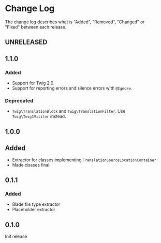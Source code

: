 # Change Log

The change log describes what is "Added", "Removed", "Changed" or "Fixed" between each release. 

## UNRELEASED

## 1.1.0

### Added

- Support for Twig 2.0.
- Support for reporting errors and silence errors with `@Ignore`.

### Deprecated

- `Twig\TranslationBlock` and `Twig\TranslationFilter`. Use `Twig\Twig1Visitor` instead. 

## 1.0.0

## Added

- Extractor for classes implementing `TranslationSourceLocationContainer`
- Made classes final 

## 0.1.1

### Added

- Blade file type extractor
- Placeholder extractor

## 0.1.0

Init release


